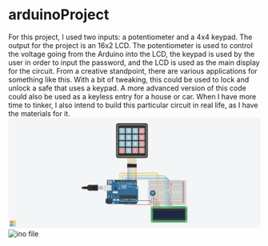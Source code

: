 # arduinoProject

For this project, I used two inputs: a potentiometer and a 4x4 keypad. The output for the project is an 16x2 LCD. The potentiometer is used to control the voltage going from the Arduino into the LCD, the keypad is used by the user in order to input the password, and the LCD is used as the main display for the circuit. From a creative standpoint, there are various applications for something like this. With a bit of tweaking, this could be used to lock and unlock a safe that uses a keypad. A more advanced version of this code could also be used as a keyless entry for a house or car. When I have more time to tinker, I also intend to build this particular circuit in real life, as I have the materials for it.
![Circuit](https://github.com/matthewtbuck/arduinoProject/blob/main/keypadLCD.png?raw=true)
![ino file](https://github.com/matthewtbuck/arduinoProject/blob/main/copy_of_keypad_and_lcd1.ino)
